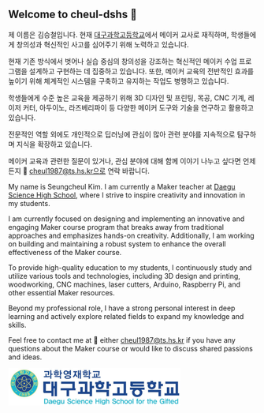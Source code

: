 ## Welcome to cheul-dshs 👋

제 이름은 김승철입니다. 현재 [대구과학고등학교](https://dshs.dge.hs.kr/dshsh/main.do)에서 메이커 교사로 재직하며, 학생들에게 창의성과 혁신적인 사고를 심어주기 위해 노력하고 있습니다.

현재 기존 방식에서 벗어나 실습 중심의 창의성을 강조하는 혁신적인 메이커 수업 프로그램을 설계하고 구현하는 데 집중하고 있습니다. 또한, 메이커 교육의 전반적인 효과를 높이기 위해 체계적인 시스템을 구축하고 유지하는 작업도 병행하고 있습니다.

학생들에게 수준 높은 교육을 제공하기 위해 3D 디자인 및 프린팅, 목공, CNC 기계, 레이저 커터, 아두이노, 라즈베리파이 등 다양한 메이커 도구와 기술을 연구하고 활용하고 있습니다.

전문적인 역할 외에도 개인적으로 딥러닝에 관심이 많아 관련 분야를 지속적으로 탐구하며 지식을 확장하고 있습니다.

메이커 교육과 관련한 질문이 있거나, 관심 분야에 대해 함께 이야기 나누고 싶다면 언제든지 📮 cheul1987@ts.hs.kr으로 연락 바랍니다.


My name is Seungcheul Kim. I am currently a Maker teacher at [Daegu Science High School](https://dshs.dge.hs.kr/dshsh/main.do), where I strive to inspire creativity and innovation in my students.

I am currently focused on designing and implementing an innovative and engaging Maker course program that breaks away from traditional approaches and emphasizes hands-on creativity. Additionally, I am working on building and maintaining a robust system to enhance the overall effectiveness of the Maker course.

To provide high-quality education to my students, I continuously study and utilize various tools and technologies, including 3D design and printing, woodworking, CNC machines, laser cutters, Arduino, Raspberry Pi, and other essential Maker resources.

Beyond my professional role, I have a strong personal interest in deep learning and actively explore related fields to expand my knowledge and skills.

Feel free to contact me at 📮 either cheul1987@ts.hs.kr if you have any questions about the Maker course or would like to discuss shared passions and ideas.

<picture>
  <source media="(prefers-color-scheme: dark)" srcset="dshs_logo.JPG" width=350 >
  <source media="(prefers-color-scheme: light)" srcset="dshs_logo.JPG" width=350 >
  <img alt ="dshs" src="dshs_logo.JPG" width=350 >
</picture>
